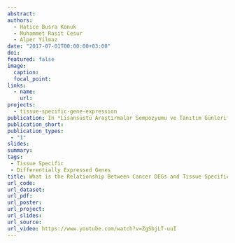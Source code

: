 ```yaml
---
abstract: 
authors:
  - Hatice Busra Konuk
  - Muhammet Rasit Cesur 
  - Alper Yilmaz
date: "2017-07-01T00:00:00+03:00"
doi:
featured: false
image:
  caption: 
  focal_point: 
links:
  - name: 
    url: 
projects:
  - tissue-specific-gene-expression
publication: In *Lisansüstü Araştırmalar Sempozyumu ve Tanıtım Günleri*
publication_short: 
publication_types:
 - "1"
slides: 
summary: 
tags:
 - Tissue Specific
 - Differentially Expressed Genes
title: What is the Relationship Between Cancer DEGs and Tissue Specific Genes
url_code:
url_dataset:
url_pdf:
url_poster: 
url_project:
url_slides:
url_source:
url_video: https://www.youtube.com/watch?v=ZgSbjLT-uuI
---
```

